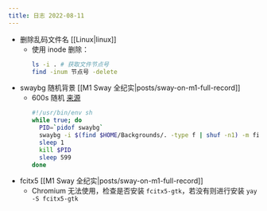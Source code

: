 ```yaml
---
title: 日志 2022-08-11
---
```


* 删除乱码文件名 [[Linux|linux]]
    * 使用 inode 删除：
      ```bash
      ls -i . # 获取文件节点号
      find -inum 节点号 -delete
      ```
* swaybg 随机背景 [[M1 Sway 全纪实|posts/sway-on-m1-full-record]]
    * 600s 随机 [来源]()
      ```bash
      #!/usr/bin/env sh
      while true; do
        PID=`pidof swaybg`
        swaybg -i $(find $HOME/Backgrounds/. -type f | shuf -n1) -m fill &
        sleep 1
        kill $PID
        sleep 599
      done
      ```
* fcitx5 [[M1 Sway 全纪实|posts/sway-on-m1-full-record]]
    * Chromium 无法使用，检查是否安装 `fcitx5-gtk`，若没有则进行安装 `yay -S
      fcitx5-gtk`

